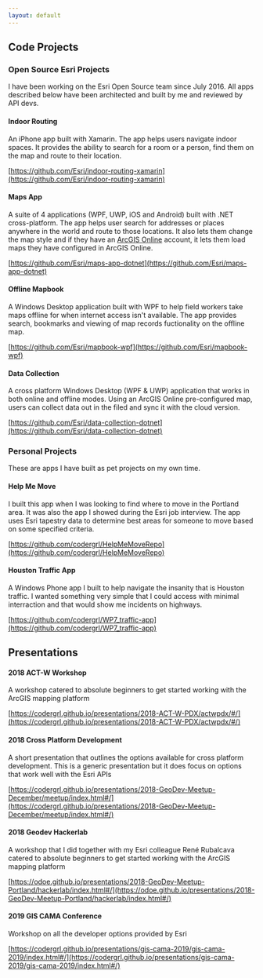 ```yaml
---
layout: default
---
```


## Code Projects

### Open Source Esri Projects

I have been working on the Esri Open Source team since July 2016. All apps described below have been architected and built by me and reviewed by API devs.

#### Indoor Routing

An iPhone app built with Xamarin. The app helps users navigate indoor spaces. It provides the ability to search for a room or a person, find them on the map and route to their location. 

[https://github.com/Esri/indoor-routing-xamarin](https://github.com/Esri/indoor-routing-xamarin)

#### Maps App

A suite of 4 applications (WPF, UWP, iOS and Android) built with .NET cross-platform. The app helps user search for addresses or places anywhere in the world and route to those locations. It also lets them change the map style and if they have an [ArcGIS Online](https://www.arcgis.com/home/index.html) account, it lets them load maps they have configured in ArcGIS Online.

[https://github.com/Esri/maps-app-dotnet](https://github.com/Esri/maps-app-dotnet)

#### Offline Mapbook

A Windows Desktop application built with WPF to help field workers take maps offline for when internet access isn't available. The app provides search, bookmarks and viewing of map records fuctionality on the offline map. 

[https://github.com/Esri/mapbook-wpf](https://github.com/Esri/mapbook-wpf)

#### Data Collection

A cross platform Windows Desktop (WPF & UWP) application that works in both online and offline modes. Using an ArcGIS Online pre-configured map, users can collect data out in the filed and sync it with the cloud version. 

[https://github.com/Esri/data-collection-dotnet](https://github.com/Esri/data-collection-dotnet)

### Personal Projects

These are apps I have built as pet projects on my own time. 

#### Help Me Move

I built this app when I was looking to find where to move in the Portland area. It was also the app I showed during the Esri job interview. The app uses Esri tapestry data to determine best areas for someone to move based on some specified criteria. 

[https://github.com/codergrl/HelpMeMoveRepo](https://github.com/codergrl/HelpMeMoveRepo)

#### Houston Traffic App

A Windows Phone app I built to help navigate the insanity that is Houston traffic. I wanted something very simple that I could access with minimal interraction and that would show me incidents on highways. 

[https://github.com/codergrl/WP7_traffic-app](https://github.com/codergrl/WP7_traffic-app)

## Presentations

#### 2018 ACT-W Workshop

A workshop catered to absolute beginners to get started working with the ArcGIS mapping platform

[https://codergrl.github.io/presentations/2018-ACT-W-PDX/actwpdx/#/](https://codergrl.github.io/presentations/2018-ACT-W-PDX/actwpdx/#/)

#### 2018 Cross Platform Development

A short presentation that outlines the options available for cross platform development. This is a generic presentation but it does focus on options that work well with the Esri APIs

[https://codergrl.github.io/presentations/2018-GeoDev-Meetup-December/meetup/index.html#/](https://codergrl.github.io/presentations/2018-GeoDev-Meetup-December/meetup/index.html#/)

#### 2018 Geodev Hackerlab

A workshop that I did together with my Esri colleague René Rubalcava catered to absolute beginners to get started working with the ArcGIS mapping platform

[https://odoe.github.io/presentations/2018-GeoDev-Meetup-Portland/hackerlab/index.html#/](https://odoe.github.io/presentations/2018-GeoDev-Meetup-Portland/hackerlab/index.html#/)

#### 2019 GIS CAMA Conference

Workshop on all the developer options provided by Esri

[https://codergrl.github.io/presentations/gis-cama-2019/gis-cama-2019/index.html#/](https://codergrl.github.io/presentations/gis-cama-2019/gis-cama-2019/index.html#/)


